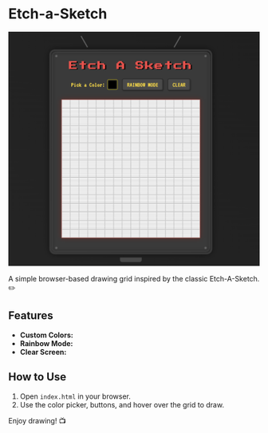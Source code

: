 # Etch-a-Sketch

<img src="etchasketch2.png" alt="Etch A Sketch Screenshot" width="600" />

A simple browser-based drawing grid inspired by the classic Etch-A-Sketch. ✏️

## Features

- **Custom Colors:** 
- **Rainbow Mode:** 
- **Clear Screen:** 

## How to Use

1. Open `index.html` in your browser.
2. Use the color picker, buttons, and hover over the grid to draw.

Enjoy drawing! 📺